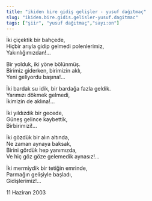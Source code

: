 ```yaml
---
title: "ikiden bire gidiş gelişler - yusuf dağıtmaç"
slug: "ikiden.bire.gidis.gelisler-yusuf.dagitmac"
tags: ["şiir", "yusuf dağıtmaç","sayı:on"]
---
```


İki çiçektik bir bahçede,\
Hiçbir arıyla gidip gelmedi polenlerimiz,\
Yakınlığımızdan!...

Bir yolduk, iki yöne bölünmüş.\
Birimiz giderken, birimizin aklı,\
Yeni geliyordu başına!...

İki bardak su idik, bir bardağa fazla geldik.\
Yarımızı dökmek gelmedi,\
İkimizin de aklına!...

İki yıldızdık bir gecede,\
Güneş gelince kaybettik,\
Birbirimizi!...

İki gözdük bir alın altında,\
Ne zaman aynaya baksak,\
Birini gördük hep yanımızda,\
Ve hiç göz göze gelemedik aynasız!...

İki mermiydik bir tetiğin emrinde,\
Parmağın gelişiyle başladı,\
Gidişlerimiz!...

11 Haziran 2003
